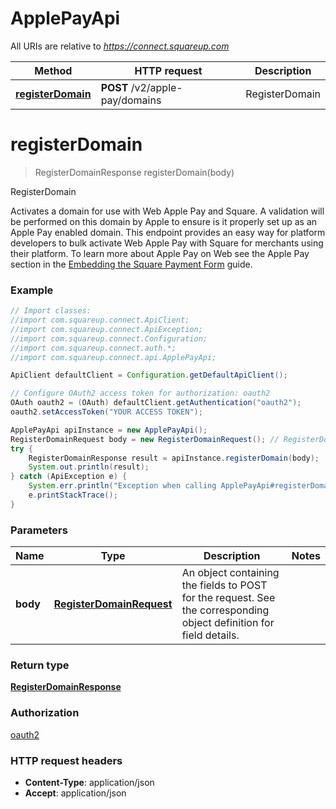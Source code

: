 # ApplePayApi

All URIs are relative to *https://connect.squareup.com*

Method | HTTP request | Description
------------- | ------------- | -------------
[**registerDomain**](ApplePayApi.md#registerDomain) | **POST** /v2/apple-pay/domains | RegisterDomain


<a name="registerDomain"></a>
# **registerDomain**
> RegisterDomainResponse registerDomain(body)

RegisterDomain

Activates a domain for use with Web Apple Pay and Square. A validation will be performed on this domain by Apple to ensure is it properly set up as an Apple Pay enabled domain.  This endpoint provides an easy way for platform developers to bulk activate Web Apple Pay with Square for merchants using their platform.  To learn more about Apple Pay on Web see the Apple Pay section in the [Embedding the Square Payment Form](https://docs.connect.squareup.com/articles/adding-payment-form) guide.

### Example
```java
// Import classes:
//import com.squareup.connect.ApiClient;
//import com.squareup.connect.ApiException;
//import com.squareup.connect.Configuration;
//import com.squareup.connect.auth.*;
//import com.squareup.connect.api.ApplePayApi;

ApiClient defaultClient = Configuration.getDefaultApiClient();

// Configure OAuth2 access token for authorization: oauth2
OAuth oauth2 = (OAuth) defaultClient.getAuthentication("oauth2");
oauth2.setAccessToken("YOUR ACCESS TOKEN");

ApplePayApi apiInstance = new ApplePayApi();
RegisterDomainRequest body = new RegisterDomainRequest(); // RegisterDomainRequest | An object containing the fields to POST for the request.  See the corresponding object definition for field details.
try {
    RegisterDomainResponse result = apiInstance.registerDomain(body);
    System.out.println(result);
} catch (ApiException e) {
    System.err.println("Exception when calling ApplePayApi#registerDomain");
    e.printStackTrace();
}
```

### Parameters

Name | Type | Description  | Notes
------------- | ------------- | ------------- | -------------
 **body** | [**RegisterDomainRequest**](RegisterDomainRequest.md)| An object containing the fields to POST for the request.  See the corresponding object definition for field details. |

### Return type

[**RegisterDomainResponse**](RegisterDomainResponse.md)

### Authorization

[oauth2](../README.md#oauth2)

### HTTP request headers

 - **Content-Type**: application/json
 - **Accept**: application/json

